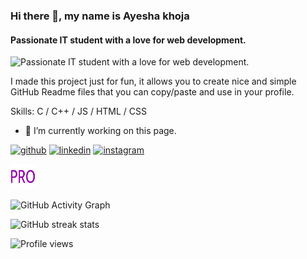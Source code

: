 ### Hi there 👋, my name is Ayesha khoja
#### Passionate IT student with a love for web development.
![Passionate IT student with a love for web development.](https://media.licdn.com/dms/image/D4D16AQHe2XxyGC3aLw/profile-displaybackgroundimage-shrink_350_1400/0/1676664732121?e=1695859200&v=beta&t=FKTe7iUewg_zuMnoqmEWJ-DmqbYLuKNyycnFdNjPaOM)

I made this project just for fun, it allows you to create nice and simple GitHub Readme files that you can copy/paste and use in your profile.

Skills: C / C++ / JS / HTML / CSS

- 🔭 I’m currently working on this page. 


[<img src='https://cdn.jsdelivr.net/npm/simple-icons@3.0.1/icons/github.svg' alt='github' height='40'>](https://github.com/Ayesha-khoja)  [<img src='https://cdn.jsdelivr.net/npm/simple-icons@3.0.1/icons/linkedin.svg' alt='linkedin' height='40'>](https://www.linkedin.com/in/Ayesha-khoja/)  [<img src='https://cdn.jsdelivr.net/npm/simple-icons@3.0.1/icons/instagram.svg' alt='instagram' height='40'>](https://www.instagram.com/ayesha-khoja/)  

<a href='https://github.com/pricing'><img src='https://raw.githubusercontent.com/acervenky/animated-github-badges/master/assets/pro.gif' width='40' height='40'></a> 

![GitHub Activity Graph](https://activity-graph.herokuapp.com/graph?username=Ayesha-khoja)  

![GitHub streak stats](https://streak-stats.demolab.com/?user=Ayesha-khoja)  

![Profile views](https://gpvc.arturio.dev/Ayesha-khoja)  
